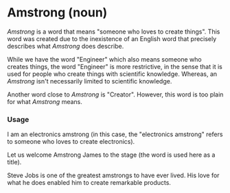 # Amstrong (noun)



*Amstrong* is a word that means "someone who loves to create things". This word was created due to the inexistence of an English word that precisely describes what *Amstrong* does describe.

While we have the word "Engineer" which also means someone who creates things, the word "Engineer" is more restrictive, in the sense that it is used for people who create things with scientific knowledge. Whereas, an *Amstrong* isn't necessarily limited to scientific knowledge.

Another word close to *Amstrong* is "Creator". However, this word is too plain for what *Amstrong* means.



### Usage

I am an electronics amstrong (in this case, the "electronics amstrong" refers to someone who loves to create electronics).

Let us welcome Amstrong James to the stage (the word is used here as a title).

Steve Jobs is one of the greatest amstrongs to have ever lived. His love for what he does enabled him to create remarkable products.